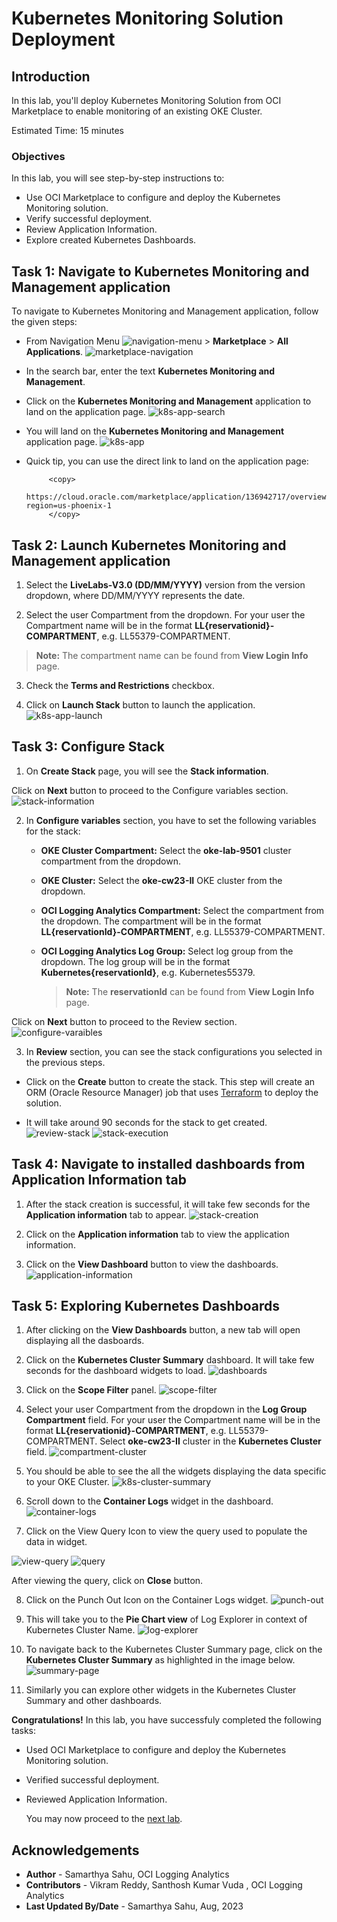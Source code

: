 # Kubernetes Monitoring Solution Deployment

## Introduction

In this lab, you'll deploy Kubernetes Monitoring Solution from OCI Marketplace to enable monitoring of an existing OKE Cluster.

Estimated Time: 15 minutes

### Objectives

In this lab, you will see step-by-step instructions to:

  - Use OCI Marketplace to configure and deploy the Kubernetes Monitoring solution.
  - Verify successful deployment. 
  - Review Application Information.
  - Explore created Kubernetes Dashboards.



## Task 1: Navigate to Kubernetes Monitoring and Management application

To navigate to Kubernetes Monitoring and Management application, follow the given steps:

  - From Navigation Menu ![navigation-menu](images/navigation-menu.png) > **Marketplace** > **All Applications**.
![marketplace-navigation](./images/marketplace-navigation.gif " ")

  - In the search bar, enter the text **Kubernetes Monitoring and Management**.

  - Click on the **Kubernetes Monitoring and Management** application to land on the application page.
![k8s-app-search](./images/k8s-app-search.png " ")

  - You will land on the **Kubernetes Monitoring and Management** application page.
![k8s-app](./images/k8s-app.png " ")

  - Quick tip, you can use the direct link to land on the application page:
    ```
         <copy>
            https://cloud.oracle.com/marketplace/application/136942717/overview?region=us-phoenix-1
         </copy>   
    ```


## Task 2: Launch Kubernetes Monitoring and Management application

1. Select the **LiveLabs-V3.0 (DD/MM/YYYY)** version from the version dropdown, where DD/MM/YYYY represents the date.

2. Select the user Compartment from the dropdown. For your user the Compartment name will be in the format **LL{reservationid}-COMPARTMENT**, e.g. LL55379-COMPARTMENT.
  >**Note:** The compartment name can be found from **View Login Info** page.

3. Check the **Terms and Restrictions** checkbox.

4. Click on **Launch Stack** button to launch the application.
![k8s-app-launch](./images/k8s-app-launch.png " ")

## Task 3: Configure Stack

1. On **Create Stack** page, you will see the **Stack information**.

  Click on **Next** button to proceed to the Configure variables section.
  ![stack-information](./images/stack-information.png " ")
  

2. In **Configure variables** section, you have to set the following variables for the stack:

    - **OKE Cluster Compartment:** Select the **oke-lab-9501** cluster compartment from the dropdown.

    - **OKE Cluster:** Select the **oke-cw23-II** OKE cluster from the dropdown.

    - **OCI Logging Analytics Compartment:** Select the compartment from the dropdown. The compartment will be in the format **LL{reservationId}-COMPARTMENT**, e.g. LL55379-COMPARTMENT.

    - **OCI Logging Analytics Log Group:** Select log group from the dropdown. The log group will be in the format **Kubernetes{reservationId}**, e.g. Kubernetes55379.
      
        >**Note:** The **reservationId** can be found from **View Login Info** page.

  Click on **Next** button to proceed to the Review section.
  ![configure-varaibles](./images/configure-varaibles.png " ")

3. In **Review** section, you can see the stack configurations you selected in the previous steps.

  - Click on the **Create** button to create the stack. This step will create an ORM (Oracle Resource Manager) job that uses [Terraform](https://github.com/oracle-quickstart/oci-kubernetes-monitoring/tree/main/terraform) to deploy the solution.
  
  - It will take around 90 seconds for the stack to get created.
    ![review-stack](./images/review-stack.png " ")
    ![stack-execution](./images/stack-execution.png " ")
  

## Task 4: Navigate to installed dashboards from Application Information tab

1. After the stack creation is successful, it will take few seconds for the **Application information** tab to appear.
![stack-creation](./images/stack-creation.png " ")

2. Click on the **Application information** tab to view the application information.

3. Click on the **View Dashboard** button to view the dashboards.
  ![application-information](./images/application-information.png " ")


## Task 5: Exploring Kubernetes Dashboards

1. After clicking on the **View Dashboards** button, a new tab will open displaying all the dasboards.

2. Click on the **Kubernetes Cluster Summary** dashboard. It will take few seconds for the dashboard widgets to load.
![dashboards](./images/dashboards.png " ")

3. Click on the **Scope Filter** panel.
![scope-filter](./images/scope-filter.png " ")

4. Select your user Compartment from the dropdown in the **Log Group Compartment** field. For your user the Compartment name will be in the format **LL{reservationid}-COMPARTMENT**, e.g. LL55379-COMPARTMENT. Select **oke-cw23-II** cluster in the **Kubernetes Cluster** field.
![compartment-cluster](images/compartment-cluster.png)

5. You should be able to see the all the widgets displaying the data specific to your OKE Cluster.
![k8s-cluster-summary](images/k8s-cluster-summary.png)

6. Scroll down to the **Container Logs** widget in the dashboard.
![container-logs](images/container-logs.png)

7. Click on the View Query Icon to view the query used to populate the data in widget.

  ![view-query](images/view-query.png)
  ![query](images/query.png)

  After viewing the query, click on **Close** button.

8. Click on the Punch Out Icon on the Container Logs widget.
![punch-out](images/punch-out.png) 

9. This will take you to the **Pie Chart view** of Log Explorer in context of Kubernetes Cluster Name.
![log-explorer](images/log-explorer.png)

10. To navigate back to the Kubernetes Cluster Summary page, click on the **Kubernetes Cluster Summary** as highlighted in the image below.
![summary-page](images/summary-page.png)

11. Similarly you can explore other widgets in the Kubernetes Cluster Summary and other dashboards.





**Congratulations!** In this lab, you have successfuly completed the following tasks:
- Used OCI Marketplace to configure and deploy the Kubernetes Monitoring solution.
- Verified successful deployment.
- Reviewed Application Information.

  You may now proceed to the [next lab](#next).

## Acknowledgements
* **Author** - Samarthya Sahu, OCI Logging Analytics
* **Contributors** -  Vikram Reddy, Santhosh Kumar Vuda , OCI Logging Analytics
* **Last Updated By/Date** - Samarthya Sahu, Aug, 2023